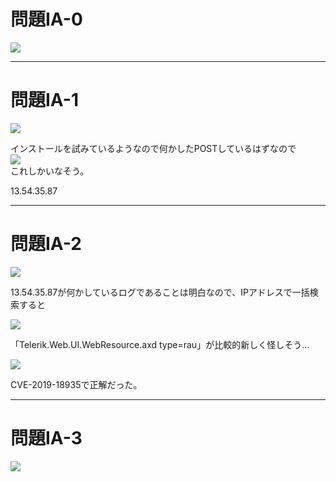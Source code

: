 # 問題IA-0
<img src=https://github.com/user-attachments/assets/449e9121-9abf-4017-867b-2b83b311e3bc wdth="200">

***
# 問題IA-1
<img src=https://github.com/user-attachments/assets/88e6057b-61d3-4c1c-be27-f43bd2b8153f wdth="200">  

インストールを試みているようなので何かしたPOSTしているはずなので  
<img src=https://github.com/user-attachments/assets/f82d3916-41bc-4acd-8d14-9467c678a63c wdth="200">  
これしかいなそう。

13.54.35.87 

***
# 問題IA-2
<img src=https://github.com/user-attachments/assets/87c01df3-cb0e-4b28-9edd-641b4ccd8adf wdth="200"> 

13.54.35.87が何かしているログであることは明白なので、IPアドレスで一括検索すると

<img src=https://github.com/user-attachments/assets/86fc39d7-4384-401c-8ef9-41c519be9a48 wdth="200">  


「Telerik.Web.UI.WebResource.axd type=rau」が比較的新しく怪しそう...  


<img src=https://github.com/user-attachments/assets/c1f74072-6720-4a8c-a924-e88af4f904e2 wdth="200">   

CVE-2019-18935で正解だった。

***
# 問題IA-3
<img src=https://github.com/user-attachments/assets/480aa664-ff24-41e4-b842-ef86d7308eee wdth="200">  





